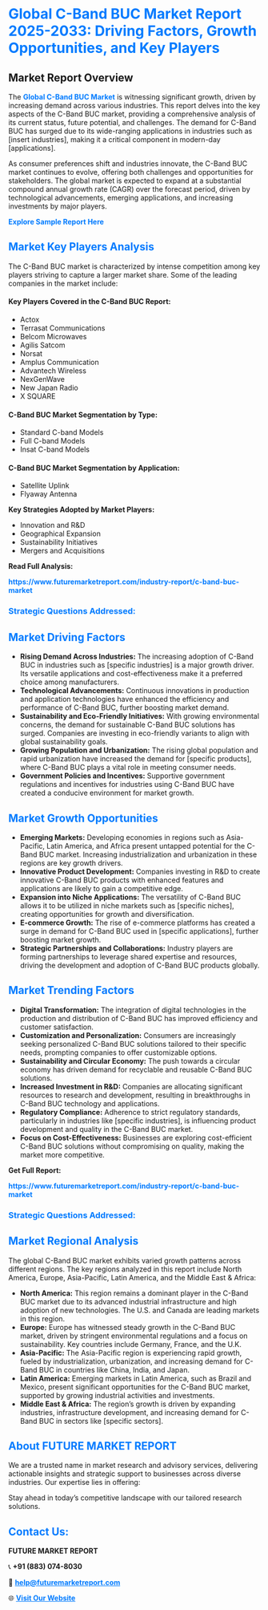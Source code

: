 <h1 style="color: #007BFF;">Global C-Band BUC Market Report 2025-2033: Driving Factors, Growth Opportunities, and Key Players</h1>

<section id="overview">
<h2>Market Report Overview</h2>
<p>The <a href="https://www.futuremarketreport.com/industry-report/c-band-buc-market" style="color: #007BFF; text-decoration: none;"><strong>Global C-Band BUC Market</strong></a> is witnessing significant growth, driven by increasing demand across various industries. This report delves into the key aspects of the C-Band BUC market, providing a comprehensive analysis of its current status, future potential, and challenges. The demand for C-Band BUC has surged due to its wide-ranging applications in industries such as [insert industries], making it a critical component in modern-day [applications].</p>
<p>As consumer preferences shift and industries innovate, the C-Band BUC market continues to evolve, offering both challenges and opportunities for stakeholders. The global market is expected to expand at a substantial compound annual growth rate (CAGR) over the forecast period, driven by technological advancements, emerging applications, and increasing investments by major players.</p>
</section>

<section id="overview">
<p><a href="https://www.futuremarketreport.com/request-sample/reportId=82202" style="color: #007BFF; text-decoration: none;"><strong>Explore Sample Report Here</strong></a></p>
</section>

<section id="key-players">
<h2 style="color: #007BFF;">Market Key Players Analysis</h2>
<p>The C-Band BUC market is characterized by intense competition among key players striving to capture a larger market share. Some of the leading companies in the market include:</p>
<h4>Key Players Covered in the C-Band BUC Report:</h4>
<ul><li>Actox</li><li>Terrasat Communications</li><li>Belcom Microwaves</li><li>Agilis Satcom</li><li>Norsat</li><li>Amplus Communication</li><li>Advantech Wireless</li><li>NexGenWave</li><li>New Japan Radio</li><li>X SQUARE</li></ul>
<h4>C-Band BUC Market Segmentation by Type:</h4>
<ul><li>Standard C-band Models</li><li>Full C-band Models</li><li>Insat C-band Models</li></ul>

<h4>C-Band BUC Market Segmentation by Application:</h4>
<ul><li>Satellite Uplink</li><li>Flyaway Antenna</li></ul>
<p><strong>Key Strategies Adopted by Market Players:</strong></p>
<ul>
<li>Innovation and R&D</li>
<li>Geographical Expansion</li>
<li>Sustainability Initiatives</li>
<li>Mergers and Acquisitions</li>
</ul>
</section>

<section>
<p><strong>Read Full Analysis: </strong></p><a href="https://www.futuremarketreport.com/industry-report/c-band-buc-market" style="color: #007BFF; text-decoration: none;"><strong>https://www.futuremarketreport.com/industry-report/c-band-buc-market</strong></a>
<h3 style="color: #007BFF;">Strategic Questions Addressed:</h3>
</section>

<section id="driving-factors">
<h2 style="color: #007BFF;">Market Driving Factors</h2>
<ul>
<li><strong>Rising Demand Across Industries:</strong> The increasing adoption of C-Band BUC in industries such as [specific industries] is a major growth driver. Its versatile applications and cost-effectiveness make it a preferred choice among manufacturers.</li>
<li><strong>Technological Advancements:</strong> Continuous innovations in production and application technologies have enhanced the efficiency and performance of C-Band BUC, further boosting market demand.</li>
<li><strong>Sustainability and Eco-Friendly Initiatives:</strong> With growing environmental concerns, the demand for sustainable C-Band BUC solutions has surged. Companies are investing in eco-friendly variants to align with global sustainability goals.</li>
<li><strong>Growing Population and Urbanization:</strong> The rising global population and rapid urbanization have increased the demand for [specific products], where C-Band BUC plays a vital role in meeting consumer needs.</li>
<li><strong>Government Policies and Incentives:</strong> Supportive government regulations and incentives for industries using C-Band BUC have created a conducive environment for market growth.</li>
</ul>
</section>

<section id="growth-opportunities">
<h2 style="color: #007BFF;">Market Growth Opportunities</h2>
<ul>
<li><strong>Emerging Markets:</strong> Developing economies in regions such as Asia-Pacific, Latin America, and Africa present untapped potential for the C-Band BUC market. Increasing industrialization and urbanization in these regions are key growth drivers.</li>
<li><strong>Innovative Product Development:</strong> Companies investing in R&D to create innovative C-Band BUC products with enhanced features and applications are likely to gain a competitive edge.</li>
<li><strong>Expansion into Niche Applications:</strong> The versatility of C-Band BUC allows it to be utilized in niche markets such as [specific niches], creating opportunities for growth and diversification.</li>
<li><strong>E-commerce Growth:</strong> The rise of e-commerce platforms has created a surge in demand for C-Band BUC used in [specific applications], further boosting market growth.</li>
<li><strong>Strategic Partnerships and Collaborations:</strong> Industry players are forming partnerships to leverage shared expertise and resources, driving the development and adoption of C-Band BUC products globally.</li>
</ul>
</section>

<section id="trending-factors">
<h2 style="color: #007BFF;">Market Trending Factors</h2>
<ul>
<li><strong>Digital Transformation:</strong> The integration of digital technologies in the production and distribution of C-Band BUC has improved efficiency and customer satisfaction.</li>
<li><strong>Customization and Personalization:</strong> Consumers are increasingly seeking personalized C-Band BUC solutions tailored to their specific needs, prompting companies to offer customizable options.</li>
<li><strong>Sustainability and Circular Economy:</strong> The push towards a circular economy has driven demand for recyclable and reusable C-Band BUC solutions.</li>
<li><strong>Increased Investment in R&D:</strong> Companies are allocating significant resources to research and development, resulting in breakthroughs in C-Band BUC technology and applications.</li>
<li><strong>Regulatory Compliance:</strong> Adherence to strict regulatory standards, particularly in industries like [specific industries], is influencing product development and quality in the C-Band BUC market.</li>
<li><strong>Focus on Cost-Effectiveness:</strong> Businesses are exploring cost-efficient C-Band BUC solutions without compromising on quality, making the market more competitive.</li>
</ul>
</section>

<section>
<p><strong>Get Full Report: </strong></p><a href="https://www.futuremarketreport.com/industry-report/c-band-buc-market" style="color: #007BFF; text-decoration: none;"><strong>https://www.futuremarketreport.com/industry-report/c-band-buc-market</strong></a>
<h3 style="color: #007BFF;">Strategic Questions Addressed:</h3>
</section>


<section id="regional-analysis">
<h2 style="color: #007BFF;">Market Regional Analysis</h2>
<p>The global C-Band BUC market exhibits varied growth patterns across different regions. The key regions analyzed in this report include North America, Europe, Asia-Pacific, Latin America, and the Middle East & Africa:</p>
<ul>
<li><strong>North America:</strong> This region remains a dominant player in the C-Band BUC market due to its advanced industrial infrastructure and high adoption of new technologies. The U.S. and Canada are leading markets in this region.</li>
<li><strong>Europe:</strong> Europe has witnessed steady growth in the C-Band BUC market, driven by stringent environmental regulations and a focus on sustainability. Key countries include Germany, France, and the U.K.</li>
<li><strong>Asia-Pacific:</strong> The Asia-Pacific region is experiencing rapid growth, fueled by industrialization, urbanization, and increasing demand for C-Band BUC in countries like China, India, and Japan.</li>
<li><strong>Latin America:</strong> Emerging markets in Latin America, such as Brazil and Mexico, present significant opportunities for the C-Band BUC market, supported by growing industrial activities and investments.</li>
<li><strong>Middle East & Africa:</strong> The region’s growth is driven by expanding industries, infrastructure development, and increasing demand for C-Band BUC in sectors like [specific sectors].</li>
</ul>
</section>

<footer>
<h2 style="color: #007BFF;">About FUTURE MARKET REPORT</h2>
<p>We are a trusted name in market research and advisory services, delivering actionable insights and strategic support to businesses across diverse industries. Our expertise lies in offering:</p>

<p>Stay ahead in today’s competitive landscape with our tailored research solutions.</p>

<h2 style="color: #007BFF;">Contact Us:</h2>
<p><strong>FUTURE MARKET REPORT</strong></p>
<p>📞 <strong>+91 (883) 074-8030</strong></p>
<p>📧 <strong><a href="mailto:help@futuremarketreport.com" style="color: #007BFF;">help@futuremarketreport.com</a></strong></p>
<p>🌐 <strong><a href="https://www.futuremarketreport.com/" style="color: #007BFF;">Visit Our Website</a></strong></p>
</footer>